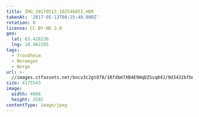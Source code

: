 ```yaml
---
title: IMG_20170513_102546851_HDR
takenAt: '2017-05-13T08:25:48.000Z'
rotation: 0
license: CC BY-ND 3.0
geo:
  lat: 63.428236
  lng: 10.402205
tags:
  - Trondheim
  - Norwegen
  - Norge
url: >-
  //images.ctfassets.net/bncv3c2gt878/1Rfdbm7XB4E9HqDZSsq84J/9d3432bfbddbbca3210ea940e98115d9/img_20170513_102546851_hdr_34609896776_o
size: 4175543
image:
  width: 4608
  height: 2592
contentType: image/jpeg
---
```


